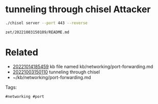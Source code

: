 # tunneling through chisel Attacker
```bash
./chisel server --port 443 --reverse
```

` zet/20221003150109/README.md `

# Related

- [20221014185459](/zet/20221014185459/README.md) kb file named kb/networking/port-forwarding.md
- [20221003150110](/zet/20221003150110/README.md) tunneling through chisel
- ~/kb/networking/port-forwarding.md

Tags:

    #networking #port 
